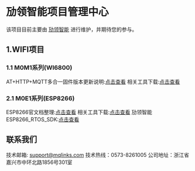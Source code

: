 # 劢领智能项目管理中心

该项目目前主要由 [劢领智能](https://www.mqlinks.com) 进行维护，并期待您的参与。

## 1.WIFI项目

### 1.1 M0M1系列(WI6800)

AT+HTTP+MQTT多合一固件版本更新说明:[点击查看](/WIFI/M0M1_WI6800/AT/README.md)
相关工具下载:[点击查看](/WIFI/M0M1_WI6800/tools)


### 2.1 M0E1系列(ESP8266)

ESP8266官文档整理:[点击查看](/WIFI/M0E1_ESP8266/doc)
相关工具下载:[点击查看](/WIFI/M0E1_ESP8266/tools)
劢领智能ESP8266_RTOS_SDK:[点击查看](https://github.com/mqlinks/MYLINKS_ESP8266_RTOS_SDK-2.0.0)

## 联系我们

技术邮箱: support@mqlinks.com
技术热线：0573-8261005
公司地址：浙江省嘉兴市中环北路1856号301室
